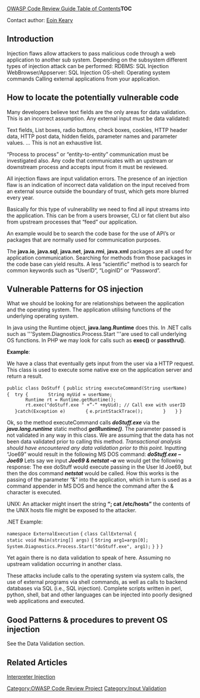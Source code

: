 [OWASP Code Review Guide Table of
Contents](OWASP_Code_Review_Guide_Table_of_Contents "wikilink")__TOC__

Contact author: [Eoin Keary](mailto:eoin.keary@owasp.org)

## Introduction

Injection flaws allow attackers to pass malicious code through a web
application to another sub system. Depending on the subsystem different
types of injection attack can be performed: RDBMS: SQL Injection
WebBrowser/Appserver: SQL Injection OS-shell: Operating system commands
Calling external applications from your application.

## How to locate the potentially vulnerable code

Many developers believe text fields are the only areas for data
validation. This is an incorrect assumption. Any external input must be
data validated:

Text fields, List boxes, radio buttons, check boxes, cookies, HTTP
header data, HTTP post data, hidden fields, parameter names and
parameter values. … This is not an exhaustive list.

“Process to process” or “entity-to-entity” communication must be
investigated also. Any code that communicates with an upstream or
downstream process and accepts input from it must be reviewed.

All injection flaws are input validation errors. The presence of an
injection flaw is an indication of incorrect data validation on the
input received from an external source outside the boundary of trust,
which gets more blurred every year.

Basically for this type of vulnerability we need to find all input
streams into the application. This can be from a users browser, CLI or
fat client but also from upstream processes that “feed” our application.

An example would be to search the code base for the use of API’s or
packages that are normally used for communication purposes.

The **java.io**, **java.sql**, **java.net**, **java.rmi**, **java.xml**
packages are all used for application communication. Searching for
methods from those packages in the code base can yield results. A less
“scientific” method is to search for common keywords such as “UserID”,
“LoginID” or “Password”.

## Vulnerable Patterns for OS injection

What we should be looking for are relationships between the application
and the operating system. The application utilising functions of the
underlying operating system.

In java using the Runtime object, **java.lang.Runtime** does this. In
.NET calls such as '''System.Diagnostics.Process.Start '''are used to
call underlying OS functions. In PHP we may look for calls such as
**exec()** or **passthru()**.

**Example**:

We have a class that eventually gets input from the user via a HTTP
request. This class is used to execute some native exe on the
application server and return a result.

`public class DoStuff {`
`public string executeCommand(String userName)`
`{  try {`
`       String myUid = userName;`
`       Runtime rt = Runtime.getRuntime();`
`       rt.exec("doStuff.exe " +”-“ +myUid); // Call exe with userID`
`   }catch(Exception e)`
`       {`
`e.printStackTrace();`
`       }`
`   }`
`}`

Ok, so the method executeCommand calls ***doStuff.exe*** via the
***java.lang.runtime*** static method ***getRuntime()***. The parameter
passed is not validated in any way in this class. We are assuming that
the data has not been data validated prior to calling this method.
*Transactional analysis should have encountered any data validation
prior to this point.* Inputting “Joe69” would result in the following MS
DOS command: ***doStuff.exe –Joe69*** Lets say we input ***Joe69 &
netstat –a*** we would get the following response: The exe doStuff would
execute passing in the User Id Joe69, but then the dos command
***netstat*** would be called. How this works is the passing of the
parameter “&” into the application, which in turn is used as a command
appender in MS DOS and hence the command after the & character is
executed.

UNIX: An attacker might insert the string **“; cat /etc/hosts”** the
contents of the UNIX hosts file might be exposed to the attacker.

.NET Example:

`namespace ExternalExecution`
`{`
`class CallExternal`
`{`
`static void Main(string[] args)`
`{`
`String arg1=args[0];`
`System.Diagnostics.Process.Start("doStuff.exe", arg1);`
`}`
`}`
`}`

Yet again there is no data validation to speak of here. Assuming no
upstream validation occurring in another class.

These attacks include calls to the operating system via system calls,
the use of external programs via shell commands, as well as calls to
backend databases via SQL (i.e., SQL injection). Complete scripts
written in perl, python, shell, bat and other languages can be injected
into poorly designed web applications and executed.

## Good Patterns & procedures to prevent OS injection

See the Data Validation section.

## Related Articles

[Interpreter Injection](Interpreter_Injection "wikilink")

[Category:OWASP Code Review
Project](Category:OWASP_Code_Review_Project "wikilink") [Category:Input
Validation](Category:Input_Validation "wikilink")